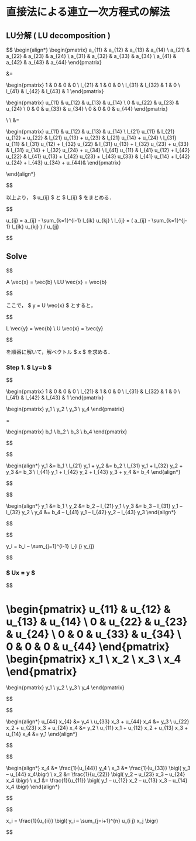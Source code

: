 # 直接法による連立一次方程式の解法


## LU分解 ( LU decomposition )


$$
\begin{align*}
\begin{pmatrix}
    a_{11} & a_{12} & a_{13} & a_{14} \\
    a_{21} & a_{22} & a_{23} & a_{24} \\
    a_{31} & a_{32} & a_{33} & a_{34} \\
    a_{41} & a_{42} & a_{43} & a_{44}
\end{pmatrix}

&=

\begin{pmatrix}
    1 & 0 & 0 & 0 \\
    l_{21} & 1 & 0 & 0 \\
    l_{31} & l_{32} & 1 & 0 \\
    l_{41} & l_{42} & l_{43} & 1
\end{pmatrix}

\begin{pmatrix}
    u_{11} & u_{12} & u_{13} & u_{14} \\
    0 & u_{22} & u_{23} & u_{24} \\
    0 & 0 & u_{33} & u_{34} \\
    0 & 0 & 0 & u_{44}
\end{pmatrix}

\\
\\
&=

\begin{pmatrix}
    u_{11} & u_{12} & u_{13} & u_{14}
    \\
    l_{21} u_{11} &
    l_{21} u_{12} + u_{22} &
    l_{21} u_{13} + u_{23} &
    l_{21} u_{14} + u_{24}
    \\
    l_{31} u_{11} &
    l_{31} u_{12} + l_{32} u_{22} &
    l_{31} u_{13} + l_{32} u_{23} + u_{33} &
    l_{31} u_{14} + l_{32} u_{24} + u_{34}
    \\
    l_{41} u_{11} &
    l_{41} u_{12} + l_{42} u_{22} &
    l_{41} u_{13} + l_{42} u_{23} + l_{43} u_{33} &
    l_{41} u_{14} + l_{42} u_{24} + l_{43} u_{34} + u_{44}&
\end{pmatrix}

\end{align*}

$$

以上より， $ u_{ij} $ と $ l_{ij} $ をまとめる． 

$$

u_{ij} = a_{ij} - \sum_{k=1}^{i-1} l_{ik} u_{kj}
\\
l_{ij} = ( a_{ij} - \sum_{k=1}^{j-1} l_{ik} u_{kj} ) / u_{jj}

$$



## Solve

$$

A \vec{x} = \vec{b}
\\
LU \vec{x} = \vec{b}

$$

ここで， $ y = U \vec{x} $ とすると，

$$

L \vec{y} = \vec{b}
\\
U \vec{x} = \vec{y}

$$

を順番に解いて，解ベクトル $ x $ を求める．


### Step 1.  $ Ly=b $

$$

\begin{pmatrix}
    1 & 0 & 0 & 0 \\
    l_{21} & 1 & 0 & 0 \\
    l_{31} & l_{32} & 1 & 0 \\
    l_{41} & l_{42} & l_{43} & 1
\end{pmatrix}

\begin{pmatrix}
    y_1 \\ y_2 \\ y_3 \\ y_4
\end{pmatrix}

=

\begin{pmatrix}
    b_1 \\ b_2 \\ b_3 \\ b_4
\end{pmatrix}

$$

$$

\begin{align*}
y_1 &= b_1 \\
l_{21} y_1 + y_2 &= b_2 \\
l_{31} y_1 + l_{32} y_2 + y_3 &= b_3 \\
l_{41} y_1 + l_{42} y_2 + l_{43} y_3 + y_4 &= b_4
\end{align*}

$$

$$

\begin{align*}
y_1 &= b_1 \\
y_2 &= b_2 – l_{21} y_1 \\
y_3 &= b_3 – l_{31} y_1 – l_{32} y_2 \\
y_4 &= b_4 – l_{41} y_1 – l_{42} y_2 – l_{43} y_3
\end{align*}

$$

$$

y_i = b_i – \sum_{j=1}^{i-1} l_{i j} y_{j}

$$


### $ Ux = y $

$$

\begin{pmatrix}
    u_{11} & u_{12} & u_{13} & u_{14} \\
    0 & u_{22} & u_{23} & u_{24} \\
    0 & 0 & u_{33} & u_{34} \\
    0 & 0 & 0 & u_{44}
\end{pmatrix}
\begin{pmatrix}
    x_1 \\ x_2 \\ x_3 \\ x_4
\end{pmatrix}
=
\begin{pmatrix}
    y_1 \\ y_2 \\ y_3 \\ y_4
\end{pmatrix}

$$

$$

\begin{align*}
u_{44} x_{4} &= y_4 \\
u_{33} x_3 + u_{44} x_4 &= y_3 \\
u_{22} x_2 + u_{23} x_3 + u_{24} x_4 &= y_2 \\
u_{11} x_1 + u_{12} x_2 + u_{13} x_3 + u_{14} x_4 &= y_1
\end{align*}

$$


$$

\begin{align*}
x_4 &= \frac{1}{u_{44}} y_4 \\
x_3 &= \frac{1}{u_{33}} \bigl( y_3 – u_{44} x_4\bigr) \\
x_2 &= \frac{1}{u_{22}} \bigl( y_2 – u_{23} x_3 – u_{24} x_4 \bigr) \\
x_1 &= \frac{1}{u_{11}} \bigl( y_1 – u_{12} x_2 – u_{13} x_3 – u_{14} x_4 \bigr)
\end{align*}

$$


$$

x_i = \frac{1}{u_{ii}} \bigl( y_i – \sum_{j=i+1}^{n} u_{i j} x_j \bigr)

$$


